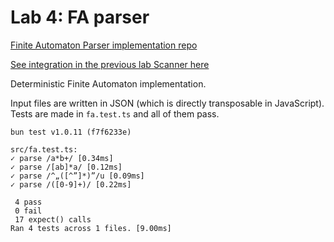 # Lab 4: FA parser

[Finite Automaton Parser implementation repo](https://github.com/Laurcons/cs-lftc3-lab3/tree/lab4/fa_parser/src)

[See integration in the previous lab Scanner here](https://github.com/Laurcons/cs-lftc3-lab3/tree/lab4)

Deterministic Finite Automaton implementation.

Input files are written in JSON (which is directly transposable in JavaScript). Tests are made in `fa.test.ts` and all of them pass.
```
bun test v1.0.11 (f7f6233e)

src/fa.test.ts:
✓ parse /a*b+/ [0.34ms]
✓ parse /[ab]*a/ [0.12ms]
✓ parse /^„([^”]*)”/u [0.09ms]
✓ parse /([0-9]+)/ [0.22ms]

 4 pass
 0 fail
 17 expect() calls
Ran 4 tests across 1 files. [9.00ms]
```